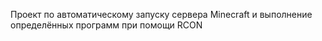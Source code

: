 Проект по автоматическому запуску сервера Minecraft и выполнение определённых программ при помощи RCON

